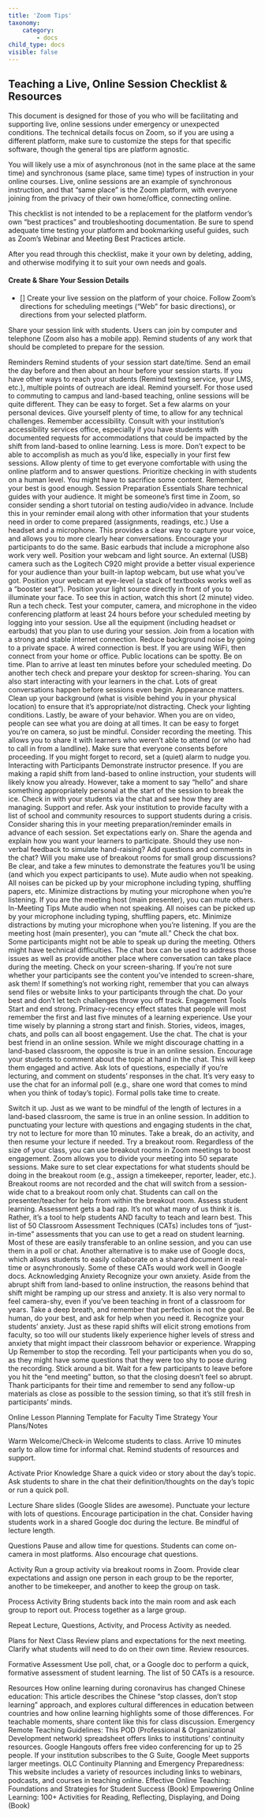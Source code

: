 ```yaml
---
title: 'Zoom Tips'
taxonomy:
    category:
        - docs
child_type: docs
visible: false
---
```


## Teaching a Live, Online Session Checklist & Resources
This document is designed for those of you who will be facilitating and supporting live, online sessions under emergency or unexpected conditions. The technical details focus on Zoom, so if you are using a different platform, make sure to customize the steps for that specific software, though the general tips are platform agnostic.

You will likely use a mix of asynchronous (not in the same place at the same time) and synchronous (same place, same time) types of instruction in your online courses. Live, online sessions are an example of synchronous instruction, and that “same place” is the Zoom platform, with everyone joining from the privacy of their own home/office, connecting online.

This checklist is not intended to be a replacement for the platform vendor’s own “best practices” and troubleshooting documentation. Be sure to spend adequate time testing your platform and bookmarking useful guides, such as Zoom’s Webinar and Meeting Best Practices article.

After you read through this checklist, make it your own by deleting, adding, and otherwise modifying it to suit your own needs and goals.

#### Create & Share Your Session Details
- [] Create your live session on the platform of your choice. Follow Zoom’s directions for scheduling meetings (“Web” for basic directions), or directions from your selected platform.

Share your session link with students. Users can join by computer and telephone (Zoom also has a mobile app). Remind students of any work that should be completed to prepare for the session.

Reminders
Remind students of your session start date/time. Send an email the day before and then about an hour before your session starts. If you have other ways to reach your students (Remind texting service, your LMS, etc.), multiple points of outreach are ideal.
Remind yourself. For those used to commuting to campus and land-based teaching, online sessions will be quite different. They can be easy to forget. Set a few alarms on your personal devices. Give yourself plenty of time, to allow for any technical challenges.
Remember accessibility. Consult with your institution’s accessibility services office, especially if you have students with documented requests for accommodations that could be impacted by the shift from land-based to online learning.
Less is more. Don’t expect to be able to accomplish as much as you’d like, especially in your first few sessions. Allow plenty of time to get everyone comfortable with using the online platform and to answer questions. Prioritize checking in with students on a human level. You might have to sacrifice some content. Remember, your best is good enough.
Session Preparation Essentials
Share technical guides with your audience. It might be someone’s first time in Zoom, so consider sending a short tutorial on testing audio/video in advance. Include this in your reminder email along with other information that your students need in order to come prepared (assignments, readings, etc.)
Use a headset and a microphone. This provides a clear way to capture your voice, and allows you to more clearly hear conversations. Encourage your participants to do the same. Basic earbuds that include a microphone also work very well.
Position your webcam and light source. An external (USB) camera such as the Logitech C920 might provide a better visual experience for your audience than your built-in laptop webcam, but use what you’ve got. Position your webcam at eye-level (a stack of textbooks works well as a “booster seat”). Position your light source directly in front of you to illuminate your face. To see this in action, watch this short (2 minute) video.
Run a tech check. Test your computer, camera, and microphone in the video conferencing platform at least 24 hours before your scheduled meeting by logging into your session. Use  all the equipment (including headset or earbuds) that you plan to use during your session.
Join from a location with a strong and stable internet connection. Reduce background noise by going to a private space. A wired connection is best. If you are using WiFi, then connect from your home or office. Public locations can be spotty.
Be on time. Plan to arrive at least ten minutes before your scheduled meeting. Do another tech check and prepare your desktop for screen-sharing. You can also start interacting with your learners in the chat. Lots of great conversations happen before sessions even begin.
Appearance matters. Clean up your background (what is visible behind you in your physical location) to ensure that it’s appropriate/not distracting. Check your lighting conditions. Lastly, be aware of your behavior. When you are on video, people can see what you are doing at all times. It can be easy to forget you’re on camera, so just be mindful.
Consider recording the meeting. This allows you to share it with learners who weren’t able to attend (or who had to call in from a landline). Make sure that everyone consents before proceeding. If you might forget to record, set a (quiet) alarm to nudge you.
Interacting with Participants
Demonstrate instructor presence. If you are making a rapid shift from land-based to online instruction, your students will likely know you already. However, take a moment to say “hello” and share something appropriately personal at the start of the session to break the ice. Check in with your students via the chat and see how they are managing.
Support and refer. Ask your institution to provide faculty with a list of school and community resources to support students during a crisis. Consider sharing this in your meeting preparation/reminder emails in advance of each session.
Set expectations early on. Share the agenda and explain how you want your learners to participate. Should they use non-verbal feedback to simulate hand-raising? Add questions and comments in the chat? Will you make use of breakout rooms for small group discussions? Be clear, and take a few minutes to demonstrate the features you’ll be using (and which you expect participants to use).
Mute audio when not speaking. All noises can be picked up by your microphone including typing, shuffling papers, etc. Minimize distractions by muting your microphone when you’re listening. If you are the meeting host (main presenter), you can mute others.
In-Meeting Tips
Mute audio when not speaking. All noises can be picked up by your microphone including typing, shuffling papers, etc. Minimize distractions by muting your microphone when you’re listening. If you are the meeting host (main presenter), you can “mute all.”
Check the chat box. Some participants might not be able to speak up during the meeting. Others might have technical difficulties. The chat box can be used to address those issues as well as provide another place where conversation can take place during the meeting.
Check on your screen-sharing. If you’re not sure whether your participants see the content you’ve intended to screen-share, ask them! If something’s not working right, remember that you can always send files or website links to your participants through the chat. Do your best and don’t let tech challenges throw you off track.
Engagement Tools
Start and end strong. Primacy-recency effect states that people will most remember the first and last five minutes of a learning experience. Use your time wisely by planning a strong start and finish. Stories, videos, images, chats, and polls can all boost engagement.
Use the chat. The chat is your best friend in an online session. While we might discourage chatting in a land-based classroom, the opposite is true in an online session. Encourage your students to comment about the topic at hand in the chat. This will keep them engaged and active. Ask lots of questions, especially if you’re lecturing, and comment on students’ responses in the chat. It’s very easy to use the chat for an informal poll (e.g., share one word that comes to mind when you think of today’s topic). Formal polls take time to create.

Switch it up. Just as we want to be mindful of the length of lectures in a land-based classroom, the same is true in an online session. In addition to punctuating your lecture with questions and engaging students in the chat, try not to lecture for more than 10 minutes. Take a break, do an activity, and then resume your lecture if needed.
Try a breakout room. Regardless of the size of your class, you can use breakout rooms in Zoom meetings to boost engagement. Zoom allows you to divide your meeting into 50 separate sessions. Make sure to set clear expectations for what students should be doing in the breakout room (e.g., assign a timekeeper, reporter, leader, etc.). Breakout rooms are not recorded and the chat will switch from a session-wide chat to a breakout room only chat. Students can call on the presenter/teacher for help from within the breakout room.
Assess student learning. Assessment gets a bad rap. It’s not what many of us think it is. Rather, it’s a tool to help students AND faculty to teach and learn best. This list of 50 Classroom Assessment Techniques (CATs) includes tons of “just-in-time” assessments that you can use to get a read on student learning. Most of these are easily transferable to an online session, and you can use them in a poll or chat. Another alternative is to make use of Google docs, which allows students to easily collaborate on a shared document in real-time or asynchronously. Some of these CATs would work well in Google docs.
Acknowledging Anxiety
Recognize your own anxiety. Aside from the abrupt shift from land-based to online instruction, the reasons behind that shift might be ramping up our stress and anxiety. It is also very normal to feel camera-shy, even if you’ve been teaching in front of a classroom for years. Take a deep breath, and remember that perfection is not the goal. Be human, do your best, and ask for help when you need it.
Recognize your students’ anxiety. Just as these rapid shifts will elicit strong emotions from faculty, so too will our students likely experience higher levels of stress and anxiety that might impact their classroom behavior or experience.
Wrapping Up
Remember to stop the recording. Tell your participants when you do so, as they might have some questions that they were too shy to pose during the recording.
Stick around a bit. Wait for a few participants to leave before you hit the “end meeting” button, so that the closing doesn’t feel so abrupt. Thank participants for their time and remember to send any follow-up materials as close as possible to the session timing, so that it’s still fresh in participants’ minds.

Online Lesson Planning Template for Faculty
Time
Strategy
Your Plans/Notes


Warm Welcome/Check-in
Welcome students to class. Arrive 10 minutes early to allow time for informal chat. Remind students of resources and support.




Activate Prior Knowledge
Share a quick video or story about the day’s topic. Ask students to share in the chat their definition/thoughts on the day’s topic or run a quick poll.




Lecture
Share slides (Google Slides are awesome). Punctuate your lecture with lots of questions. Encourage participation in the chat. Consider having students work in a shared Google doc during the lecture. Be mindful of lecture length.  




Questions
Pause and allow time for questions. Students can come on-camera in most platforms. Also encourage chat questions.




Activity
Run a group activity via breakout rooms in Zoom. Provide clear expectations and assign one person in each group to be the reporter, another to be timekeeper, and another to keep the group on task.




Process Activity
Bring students back into the main room and ask each group to report out. Process together as a large group.




Repeat Lecture, Questions, Activity, and Process Activity as needed.




Plans for Next Class
Review plans and expectations for the next meeting. Clarify what students will need to do on their own time. Review resources.




Formative Assessment
Use poll, chat, or a Google doc to perform a quick, formative assessment of student learning. The list of 50 CATs is a resource.



Resources
How online learning during coronavirus has changed Chinese education: This article describes the Chinese “stop classes, don’t stop learning” approach, and explores cultural differences in education between countries and how online learning highlights some of those differences. For teachable moments, share content like this for class discussion.
Emergency Remote Teaching Guidelines: This POD (Professional & Organizational Development network) spreadsheet offers links to institutions’ continuity resources.
Google Hangouts offers free video conferencing for up to 25 people. If your institution subscribes to the G Suite, Google Meet supports larger meetings.
OLC Continuity Planning and Emergency Preparedness: This website includes a variety of resources including links to webinars, podcasts, and courses in teaching online.
Effective Online Teaching: Foundations and Strategies for Student Success (Book)
Empowering Online Learning: 100+ Activities for Reading, Reflecting, Displaying, and Doing (Book)
